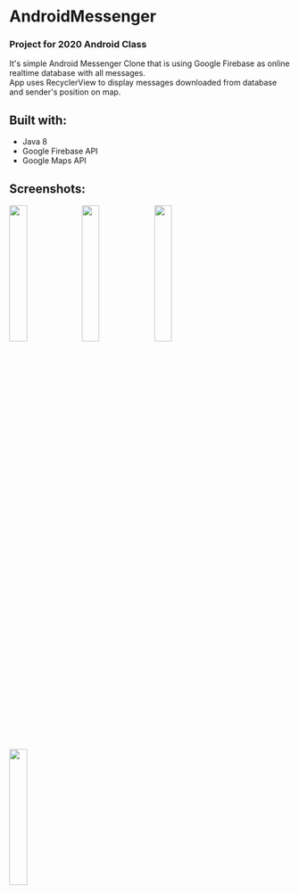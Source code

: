 # AndroidMessenger

### Project for 2020 Android Class

It's simple Android Messenger Clone that is using Google Firebase as online realtime database with all messages. <br>
App uses RecyclerView to display messages downloaded from database and sender's position on map.

## Built with: 

* Java 8
* Google Firebase API 
* Google Maps API

## Screenshots:

<img src="https://q2wkmq.am.files.1drv.com/y4mWo5750HU9lhiz8r_-AoFgQ4aXXJfjymDp9hQSePiNvgPt3YbmBfd9giLjEkONGDM7O3sTVf3oPOvojvUXFzYFEtwQUQAF02gAjQbx7IW8D53ViSKXxqcvU6rH-OD4xMhDRYKxWs_yO4K6puIApa_RL_2c-psSM45AM8Ryv0u9h9QT0jqGgns33gONwyrlwXcRfuSI7wGqaaYASZ91TehpA?width=1080&height=1920&cropmode=none" width="25%"></img> <img src="https://q2wlmq.am.files.1drv.com/y4mBz5rbERDANScczvfAZeK84AteY_8GWyOPNTnxU-U6mQ3aNTOQSUnbras_KfsSJc-UW0Dos5m7zaoMIUjVD_ptCudNBBMOBRq8Ch7Auh5bp965I6h4S5vJdvdye2OxSJLKyo6Ifi0Owd2DN_qNNuDvbCoW-1pTN8HaspM9P2XhB-AnAmRWFuJf9hZsW0W4A9oGJ9eipBWdZFMcPCwcIZk4g?width=1080&height=1920&cropmode=none" width="25%"></img> 
<img src="https://qwyxdq.am.files.1drv.com/y4mvuS394zqtwUWfzIJJ_txd_nZIBGkWTLTIdcnqHvBNuDQs6u5N8vR4bDRWsPBPZ9JmO8cCFaGoHTD-td-qinHXjDVr24qhLNn5-sXBkegnLRlBEgcOADIAKxoB_b0L6c9xx58bltsAFbjANlVS_NPtMTNvfZQwQ_dmL7dwNVFAmOTxzPp9buL5SuD9_p0ykqs9O4Kmj8ffP7wPjCG_HP59A?width=1080&height=1920&cropmode=none" width="25%"></img>
<img src="https://qwymdq.am.files.1drv.com/y4mKz8BMLX3gsPBlQ0v1NwszVvxhyESQLGJ3K0HtbNw4P7JskpBlYcmVnUeSc4wh1Hd29l4vuj5xB3W5IP8DRgPGG9F0MJvpEjmY-YKu33uP0LSzpVXaf28rIIZkgt9nOlu9HMKmxskjlCe93ERTrVYuB8nu2kU07EaXdzcWyZHdalo1uzjuU88k5q-BnhIWNsq53-3gxNexFYA__p41QD1zg?width=1080&height=1920&cropmode=none" width="25%"></img>
